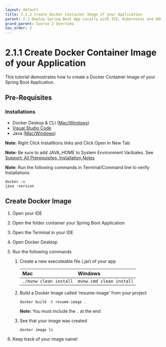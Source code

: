```yaml
---
layout: default
title: 2.1.2 Create Docker Container Image of your Application
parent: 2.1 Deploy Spring Boot App Locally with TCE, Kubernetes and GHCR
grand_parent: Course 2 Overview
nav_order: 2
---
```

# 2.1.1 Create Docker Container Image of your Application
This tutorial demostrates how to create a Docker Container Image of your Spring Boot Application.

## Pre-Requisites
### Installations
* Docker Deskop & CLI ([Mac](https://docs.docker.com/desktop/install/mac-install/)[/Windows](https://docs.docker.com/desktop/install/windows-install/))
* [Visual Studio Code](https://code.visualstudio.com/download)
* Java ([Mac](https://www.oracle.com/java/technologies/downloads/#jdk19-mac)[/Windows](https://www.oracle.com/java/technologies/downloads/#jdk19-windows))

**Note:** Right Click Installtions links and Click Open In New Tab

**Note:** Be sure to add JAVA_HOME to System Environment Varibales. See [Support: All Prerequisites, Installation Notes](/CloudWebDevelopment/4_2_template.html#installaion-notes)

**Note:** Run the following commands in Terminal/Command line to verify Installations
```
docker -v
java -version
```


## Create Docker Image
1. Open your IDE
2. Open the folder container your Spring Boot Application
3. Open the Terminal in your IDE
4. Open Docker Desktop
5. Run the following commands
    1. Create a new executeable file (.jar) of your app 
    
        | Mac        | Windows          |
        |:-------------|:------------------|
        | `./mvnw clean install`           | `mvnw.cmd clean install`|

    2. Build a Docker Image called 'resume-image' from your project 
    
        ```
        docker build -t resume-image . 
        ```
        **Note:** You must include the `.` at the end

    3. See that your image was created
        ```
        docker image ls
        ```

5. Keep track of your image name!

